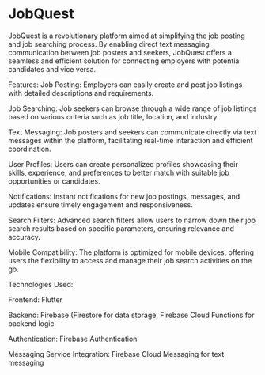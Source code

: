 # JobQuest
JobQuest is a revolutionary platform aimed at simplifying the job posting and job searching process. By enabling direct text messaging communication between job posters and seekers, JobQuest offers a seamless and efficient solution for connecting employers with potential candidates and vice versa.

Features:
Job Posting: Employers can easily create and post job listings with detailed descriptions and requirements.

Job Searching: Job seekers can browse through a wide range of job listings based on various criteria such as job title, location, and industry.

Text Messaging: Job posters and seekers can communicate directly via text messages within the platform, facilitating real-time interaction and efficient coordination.

User Profiles: Users can create personalized profiles showcasing their skills, experience, and preferences to better match with suitable job opportunities or candidates.

Notifications: Instant notifications for new job postings, messages, and updates ensure timely engagement and responsiveness.

Search Filters: Advanced search filters allow users to narrow down their job search results based on specific parameters, ensuring relevance and accuracy.

Mobile Compatibility: The platform is optimized for mobile devices, offering users the flexibility to access and manage their job search activities on the go.

Technologies Used:

Frontend: Flutter 

Backend: Firebase (Firestore for data storage, Firebase Cloud Functions for backend logic

Authentication: Firebase Authentication

Messaging Service Integration: Firebase Cloud Messaging for text messaging

